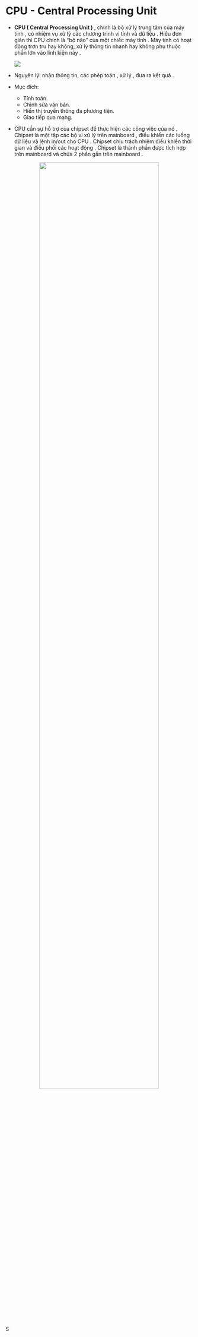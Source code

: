 # CPU - Central Processing Unit
- **CPU ( Central Processing Unit )** , chính là bộ xử lý trung tâm của máy tính , có nhiệm vụ xử lý các chương trình vi tính và dữ liệu . Hiểu đơn giản thì CPU chính là “bộ não” của một chiếc máy tính . Máy tính có hoạt động trơn tru hay không, xử lý thông tin nhanh hay không phụ thuộc phần lớn vào linh kiện này .

    <img src=https://i.imgur.com/bNQ5Fjk.png>

- Nguyên lý: nhận thông tin, các phép toán , xử lý , đưa ra kết quả .
- Mục đích:
    - Tính toán.
    - Chỉnh sửa văn bản.
    - Hiển thị truyền thông đa phương tiện.
    - Giao tiếp qua mạng.
- CPU cần sự hỗ trợ của chipset để thực hiện các công việc của nó . Chipset là một tập các bộ vi xử lý trên mainboard , điều khiển các luồng dữ liệu và lệnh in/out cho CPU . Chipset chịu trách nhiệm điều khiển thời gian và điều phối các hoạt động . Chipset là thành phần được tích hợp trên mainboard và chứa 2 phần gắn trên mainboard .

<p align=center><img src=https://i.imgur.com/bWvz7zb.jpg width=80%></p>S